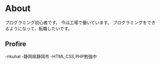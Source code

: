 # About
プログラミング初心者です。
今は工場で働いています。
プログラミングをできるようになって、転職したいです。

## Profire
-rikuhal
-静岡県静岡市
-HTML,CSS,PHP勉強中
